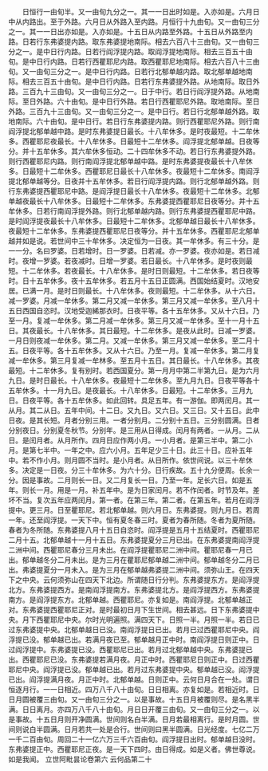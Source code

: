 <!-- { "loadSidebar": true } -->
　　日恒行一由旬半。又一由旬九分之一。其一一日出时如是。入亦如是。六月日中从内路出。至于外路。六月日从外路入至内路。月恒行十九由旬。又一由旬三分之一。其一一日出亦如是。入亦如是。十五日从内路至外路。十五日从外路至内路。日若行东弗婆提内路。取东弗婆提地南际。相去六百八十三由旬。又一由旬三分之一。是中日行内路。日若行阎浮提内路。取阎浮提地南际。相去三百五十由旬。是中日行内路。日若行西瞿耶尼内路。取西瞿耶尼地南际。相去六百八十三由旬。又一由旬三分之一。是中日行内路。日若行北郁单越内路。取北郁单越地南际。相去三百五十由旬。是中日行内路。日若行东弗婆提外路。从地南际。取日外路。三百九十三由旬。又一由旬三分之一。日于中行。若日行阎浮提外路。从地南际。至日外路。六十由旬。是中日行外路。若日行西瞿耶尼外路。取地南际。至日外路。三百九十三由旬。又一由旬三分之一。是中日行。若日行北郁单越外路。取地南际。六十由旬。是中日行。若日行东弗婆提内路。则行西瞿耶尼外路。则行南阎浮提北郁单越中路。是时东弗婆提日最长。十八牟休多。是时夜最短。十二牟休多。西瞿耶尼夜最长。十八牟休多。日最短十二牟休多。阎浮提北郁单越。日夜等分。并十五牟休多。其六牟休多恒动。二十四牟休多不动。若日行东弗婆提外路。则行西瞿耶尼内路。则行南阎浮提北郁单越中路。是时东弗婆提夜最长十八牟休多。日最短十二牟休多。西瞿耶尼日最长十八牟休多。夜最短十二牟休多。南阎浮提北郁单越等分。日夜并十五牟休多。若日行阎浮提内路。则行北郁单越外路。则行东弗婆提西瞿耶尼中路。是阎浮提日最长十八牟休多。夜最短十二牟休多。北郁单越夜最长十八牟休多。日最短十二牟休多。东弗婆提西瞿耶尼日夜等分。并十五牟休多。日若行南阎浮提外路。则行北郁单越内路。则行东弗婆提西瞿耶尼中路。是时阎浮提夜最长十八牟休多。日最短十二牟休多。北郁单越日最长十八牟休多。夜最短十二牟休多。东弗婆提西瞿耶尼日夜等分。并十五牟休多。西瞿耶尼北郁单越并如是说。若世间中三十牟休多。决定恒为一日夜。其一牟休多。有三十分。是一一分。名曰罗婆。日若增时。日一罗婆。日若减。亦一罗婆。夜亦如是。若日减时。夜增一罗婆。若夜减时。日增一罗婆。若日最长。十八牟休多。是时夜则最短。十二牟休多。若夜最长。十八牟休多。是时日则最短。十二牟休多。若日夜等时。日十五牟休多。夜十五牟休多。若五月十五日正圆满。西国始结夏时。汉地安居。已满一月。是时日则最长。十八牟休多。夜则最短。十二牟休多。从十六日。减一罗婆。月减一牟休多。第二月又减一牟休多。第三月又减一牟休多。至八月十五日西国自恣时。汉地受迦絺那衣时。日夜平等。各十五牟休多。又从十六日。乃至一月。复减一牟休多。第二月减一牟休多。第三月又减一牟休多。至十一月十五日。其夜最长。十八牟休多。其日最短。十二牟休多。是夜从此时。日减一罗婆。一月日则夜减一牟休多。第二月。又减一牟休多。第三月又减一牟休多。至二月十五。日夜平等。各十五牟休多。又从十六日。乃至一月。复减一牟休多。第二月复减一牟休多。第三月复减一牟林多。至五月十五日。其日最长。十八牟休多。其夜最短。十二牟休多。复有别时。若西国夏分。第一月月中第二半第九日。是为六月九日。是时日最长。十八牟休多。夜最短十二牟休多。至九月九日。日夜平等各十五牟休多。十一月九日。是夜最长。十八牟休多。日最短。十二牟休多。三月九日。日夜平等。各十五牟休多。如此回转。具足五年。有一游伽。即两闰月。其一从月。其二从日。五年中间。十二日。又九日。又六日。又三日。又十五日。此中日夜。是其长短。月者分别三用。一者分别月。二分别十五日。三分别圆满。日者分别夜日。分别夏冬秋节。分别年。是三用从日得成。闰月有两者。一从月。二从日。是闰月者。从月所作。四月日应作两小月。一小月者。是第三半中。第二小月。是第七半中。一年之中。应六小月。五年足少三十日。此三十日。应补五年中。若不作小月。则月圆不当时。是小月者。从日所作。依世间说。以三十牟休多。决定是一日夜。分三十牟休多。为六十分。日行疾故。五十九分便周。长余一分。因是事故。二月则长一日。又二月复长一日。乃至一年。足长六日。如是五年。则长一月。用是一月。补五年中。是为日家闰月。若不作闰者。时节及年。差坏不当。复次五年应两闰月。第一者。在第三年。第二者。在第五年。若月在阎浮提中。更三月。日至瞿耶尼。若北郁单越。则六月日。东弗婆提。则九月日。若周一年。还至阎浮提。一天下中。恒有夏冬春三时。夏者为春所随。冬者为夏所随。春者为冬所随。东弗婆提八月十五日自恣时。阎浮提是五月十五结夏时。西瞿耶尼二月十五。北郁单越十一月十五日。东弗婆提夏分三月已出。在东弗婆提南阎浮提二洲中间。西瞿耶尼春分三月未出。在阎浮提瞿耶尼二洲中间。瞿耶尼春一月已出。郁单越冬分二月未出。是为三月在瞿耶尼郁单越二洲中间。郁单越冬分二月已出。弗婆提夏分一月未入。是为三月在郁单越弗婆提二洲中间。须弥山王。在四天下之中央。云何须弥山在四天下北边。所谓随日行分判。东弗婆提东方。是阎浮提北方。东弗婆提西方。是南阎浮提南方。东弗婆提北方。是阎浮提西方。东弗婆提南方。是阎浮提东方。北郁单越。西瞿耶尼。亦复如是。南阎浮提。北郁单越正对。东弗婆提西瞿耶尼正对。是时最初日月下生世间。相去甚远。日下东弗婆提中央。月下西瞿耶尼中央。尔时光明遍照。满四天下。日照一半。月照一半。若日已过东弗婆提中央。北郁单越日已没。南阎浮提日已出。若月已过西瞿耶尼中央。阎浮提已没。郁单越已出。若满月夜已至。郁单越月正中时。南阎浮提日则正中。日过阎浮提中。东弗婆提已没。西瞿耶尼已出。若月过北郁单越中央。东弗婆提已出。西瞿耶尼已没。东弗婆提若满月夜。月正中时。西瞿耶尼日则正中。日过西瞿耶尼中央。阎浮提已没。郁单越已出。若月过东弗婆提中央。郁单越已没。阎浮提已出。阎浮提满月夜。月正中时。北郁单越。日则正中。云何日月合在一处。谓日恒逐月行。一一日相近。四万八千八十由旬。日日相离。亦复如是。若相近时。日日月圆被覆三由旬。又一由旬三分之一。以是事故。十五日月被覆则尽。是名黑半满。日日离月。亦四万八千八十由旬。月日日开覆三由旬。又一由旬三分之一。以是事故。十五日月则开净圆满。世间则名白半满。日月若最相离行。是时月圆。世间则说白半圆满。日月若共一处是合行。世间则曰黑半圆满。日光经度。七亿二万一千二百由旬。周回二十一亿六万三千六百由旬。阎浮提日出时。郁单越日没时。东弗婆提正中。西瞿耶尼正夜。是一天下四时。由日得成。如是义者。佛世尊说。如是我闻。
立世阿毗昙论卷第六
云何品第二十
